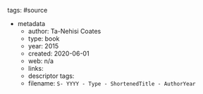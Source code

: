 tags: #source

- metadata
	- author: Ta-Nehisi Coates
	- type: book
	- year: 2015
	- created: 2020-06-01
	- web: n/a
	- links: 
	- descriptor tags: 
	- filename: `S- YYYY - Type - ShortenedTitle - AuthorYear`

# 